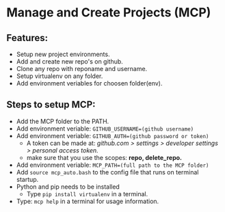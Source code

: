 # Manage and Create Projects (MCP)
## Features:
- Setup new project environments.
- Add and create new repo's on github.
- Clone any repo with reponame and username.
- Setup virtualenv on any folder.
- Add environment veriables for choosen folder(env).
## Steps to setup MCP:
- Add the MCP folder to the PATH.
- Add environment veriable: `GITHUB_USERNAME=(github username)`
- Add environment veriable: `GITHUB_AUTH=(github password or token)`
  - A token can be made at: *github.com > settings > developer settings > personal access token.*
  - make sure that you use the scopes: **repo, delete_repo.**
- Add environment veriable: `MCP_PATH=(full path to the MCP folder)`
- Add `source mcp_auto.bash` to the config file that runs on terminal startup.
- Python and pip needs to be installed
  - Type `pip install virtualenv` in a terminal.
- Type: `mcp help` in a terminal for usage information.

